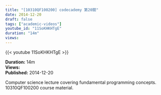 ```yaml
---
title: "[10310QF100200] codecademy 第20關"
date: 2014-12-20
draft: false
tags: ["academic-videos"]
youtube_id: "11SoKHKHTgE"
duration: "14m"
views: 
---
```


{{< youtube 11SoKHKHTgE >}}

**Duration:** 14m  
**Views:**   
**Published:** 2014-12-20

Computer science lecture covering fundamental programming concepts. 10310QF100200 course material.
